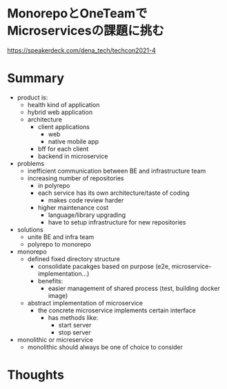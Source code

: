 <!--
{
  "type": "summary",
  "tags": ["microservices", "monorepo"]
}
-->

# MonorepoとOneTeamでMicroservicesの課題に挑む
https://speakerdeck.com/dena_tech/techcon2021-4

# Summary
- product is:
  - health kind of application
  - hybrid web application
  - architecture
    - client applications
      - web
      - native mobile app
    - bff for each client
    - backend in microservice
- problems
  - inefficient communication between BE and infrastructure team
  - increasing number of repositories
    - in polyrepo
    - each service has its own architecture/taste of coding
      - makes code review harder
    - higher maintenance cost
      - language/library upgrading
      - have to setup infrastructure for new repositories
- solutions
  - unite BE and infra team
  - polyrepo to monorepo
- monorepo
  - defined fixed directory structure
    - consolidate pacakges based on purpose (e2e, microservice-implementation...)
    - benefits:
      - easier management of shared process (test, building docker image)
  - abstract implementation of microservice
    - the concrete microservice implements certain interface
      - has methods like:
        - start server
        - stop server
- monolithic or micreservice
  - monolithic should always be one of choice to consider

# Thoughts

